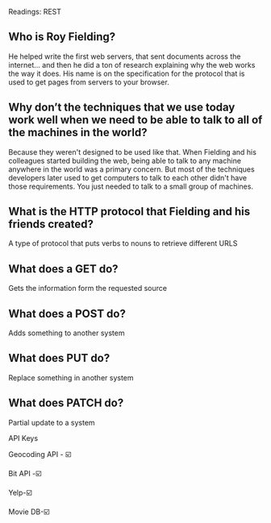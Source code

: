 Readings: REST

## Who is Roy Fielding?

He helped write the first web servers, that sent documents across the internet… and then he did a ton of research explaining why the web works the way it does. His name is on the specification for the protocol that is used to get pages from servers to your browser.

## Why don’t the techniques that we use today work well when we need to be able to talk to all of the machines in the world?

Because they weren't designed to be used like that. When Fielding and his colleagues started building the web, being able to talk to any machine anywhere in the world was a primary concern. But most of the techniques developers later used to get computers to talk to each other didn't have those requirements. You just needed to talk to a small group of machines.

## What is the HTTP protocol that Fielding and his friends created?

A type of protocol that puts verbs to nouns to retrieve different URLS

## What does a GET do?

Gets the information form the requested source

## What does a POST do?

Adds something to another system 

## What does PUT do?

Replace something in another system

## What does PATCH do?

Partial update to a system

API Keys

Geocoding API - ☑️ 

Bit API -☑️ 

Yelp-☑️ 

Movie DB-☑️ 